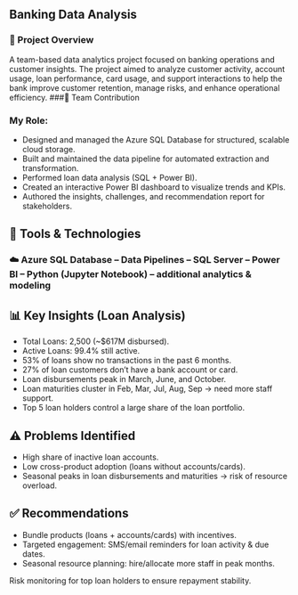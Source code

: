 ## Banking Data Analysis
### 📌 Project Overview
A team-based data analytics project focused on banking operations and customer insights. The project aimed to analyze customer activity, account usage, loan performance, card usage, and support interactions to help the bank improve customer retention, manage risks, and enhance operational efficiency.
###👥 Team Contribution
### My Role:
- Designed and managed the Azure SQL Database for structured, scalable cloud storage.
- Built and maintained the data pipeline for automated extraction and transformation.
- Performed loan data analysis (SQL + Power BI).
- Created an interactive Power BI dashboard to visualize trends and KPIs.
- Authored the insights, challenges, and recommendation report for stakeholders.
## 🔧 Tools & Technologies
### ☁️ Azure SQL Database – Data Pipelines – SQL Server – Power BI –  Python (Jupyter Notebook) – additional analytics & modeling
## 📊 Key Insights (Loan Analysis)

- Total Loans: 2,500 (~$617M disbursed).
- Active Loans: 99.4% still active.
- 53% of loans show no transactions in the past 6 months.
- 27% of loan customers don’t have a bank account or card.
- Loan disbursements peak in March, June, and October.
- Loan maturities cluster in Feb, Mar, Jul, Aug, Sep → need more staff support.
- Top 5 loan holders control a large share of the loan portfolio.

## ⚠️ Problems Identified

- High share of inactive loan accounts.
- Low cross-product adoption (loans without accounts/cards).
- Seasonal peaks in loan disbursements and maturities → risk of resource overload.

## ✅ Recommendations

- Bundle products (loans + accounts/cards) with incentives.
- Targeted engagement: SMS/email reminders for loan activity & due dates.
- Seasonal resource planning: hire/allocate more staff in peak months.

Risk monitoring for top loan holders to ensure repayment stability.
